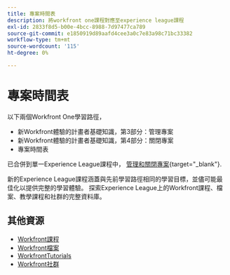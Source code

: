```yaml
---
title: 專案時間表
description: 將workfront one課程對應至experience league課程
exl-id: 2833f8d5-b00e-4bcc-8988-7d97477ca789
source-git-commit: e1850919d89aafd4cee3a0c7e83a98c71bc33382
workflow-type: tm+mt
source-wordcount: '115'
ht-degree: 0%

---
```


# 專案時間表

以下兩個Workfront One學習路徑，

* 新Workfront體驗的計畫者基礎知識，第3部分：管理專案
* 新Workfront體驗的計畫者基礎知識，第4部分：關閉專案
* 專案時間表

已合併到單一Experience League課程中， [管理和關閉專案](https://experienceleague.adobe.com/?recommended=Workfront-U-1-2022.2.planners){target="_blank"}.

新的Experience League課程涵蓋與先前學習路徑相同的學習目標，並儘可能最佳化以提供完整的學習體驗。  探索Experience League上的Workfront課程、檔案、教學課程和社群的完整資料庫。

## 其他資源

* [Workfront課程](https://experienceleague.adobe.com/?lang=en&amp;Solution=Workfront#courses)
* [Workfront檔案](https://experienceleague.adobe.com/docs/workfront.html)
* [WorkfrontTutorials](https://experienceleague.adobe.com/docs/workfront-learn/tutorials-workfront/home.html)
* [Workfront社群](https://experienceleaguecommunities.adobe.com/t5/workfront/ct-p/workfront)
